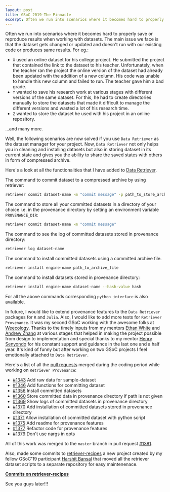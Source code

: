 ```yaml
---
layout: post
title: GSoC 2019-The Pinnacle
excerpt: Often we run into scenarios where it becomes hard to properly save or reproduce results when working with datasets.....
---
```


Often we run into scenarios where it becomes hard to properly save or reproduce results when working with datasets. The main issue we face is that the dataset gets changed or updated and doesn't run with our existing code or produces same results. For eg.:

* `X` used an online dataset for his college project. He submitted the project that contained the link to the dataset to his teacher. Unfortunately, when the teacher ran the project the online version of the dataset had already been updated with the addition of a new column. His code was unable to handle this new column and failed to run. The teacher gave him a bad grade.
* `Y` wanted to save his research work at various stages with different versions of the same dataset. For this, he had to create directories manually to store the datasets that made it difficult to manage the different versions and wasted a lot of his research time.
* `Z` wanted to store the dataset he used with his project in an online repository.

...and many more.

Well, the following scenarios are now solved if you use `Data Retriever` as the dataset manager for your project. Now, `Data Retriever` not only helps you in cleaning and installing datasets but also in storing dataset in its current state and gives you the ability to share the saved states with others in form of compressed archive.

Here's a look at all the functionalities that I have added to [Data Retriever](https://github.com/weecology/retriever).

The command to commit dataset to a compressed archive by using retriever:

```bash
retriever commit dataset-name -m "commit message" -p path_to_store_archive_file
```

The command to store all your committed datasets in a directory of your choice i.e. in the provenance directory by setting an environment variable `PROVENANCE_DIR`:

```bash
retriever commit dataset-name -m "commit message"
```

The command to see the log of committed datasets stored in provenance directory:

```bash
retriever log dataset-name
```

The command to install committed datasets using a committed archive file.

```bash
retriever install engine-name path_to_archive_file
```

The command to install datasets stored in provenance directory:

```bash
retriever install engine-name dataset-name --hash-value hash
```

For all the above commands corresponding `python interface` is also available.

In future, I would like to extend provenance features to the `Data Retriever` packages for `R` and `Julia`. Also, I would like to add more tests for `Retriever Provenance`. It was my second GSoC working with the awesome folks at [Weecology](https://www.weecology.org). Thanks to the timely inputs from my mentors [Ethan White](https://www.weecology.org/people/ethan-white/) and [Andrew Zhang](https://www.weecology.org/people/andrew-zhang/) at various stages that helped in making the project possible from design to implementation and special thanks to my mentor [Henry Senyondo](https://www.weecology.org/people/henry-senyondo/) for his constant support and guidance in the last one and a half year. It's kind of funny but after working on two GSoC projects I feel emotionally attached to `Data Retriever`.

Here's a list of all the [pull requests](https://github.com/weecology/retriever/pulls?q=is%3Apr+author%3Aapoorvaeternity+is%3Aclosed+created%3A>2019-05-27+is%3Amerged) merged during the coding period while working on `Retriever Provenance`:
* [#1343](https://github.com/weecology/retriever/pull/1343) Add raw data for sample-dataset
* [#1346](https://github.com/weecology/retriever/pull/1346) Add functions for committing dataset
* [#1356](https://github.com/weecology/retriever/pull/1356) Install committed datasets
* [#1360](https://github.com/weecology/retriever/pull/1360) Store committed data in provenance directory if path is not given
* [#1369](https://github.com/weecology/retriever/pull/1369) Show logs of committed datasets in provenance directory
* [#1370](https://github.com/weecology/retriever/pull/1370) Add installation of committed datasets stored in provenance directory
* [#1371](https://github.com/weecology/retriever/pull/1371) Allow installation of committed dataset with python script
* [#1375](https://github.com/weecology/retriever/pull/1375) Add readme for provenance features
* [#1377](https://github.com/weecology/retriever/pull/1377) Refactor code for provenance features
* [#1379](https://github.com/weecology/retriever/pull/1379) Don't use nargs in opts

All of this work was merged to the `master` branch in pull request [#1381](https://github.com/weecology/retriever/pull/1381).

Also, made some commits to [retriever-recipes](https://github.com/weecology/retriever-recipes) a new project created by my fellow GSoC'19 participant [Harshit Bansal](https://www.weecology.org/people/harshit-bansal/) that moved all the retriever dataset scripts to a separate repository for easy maintenenace.

**[Commits on retriever-recipes](https://github.com/weecology/retriever-recipes/commits?author=apoorvaeternity)**

See you guys later!!!
